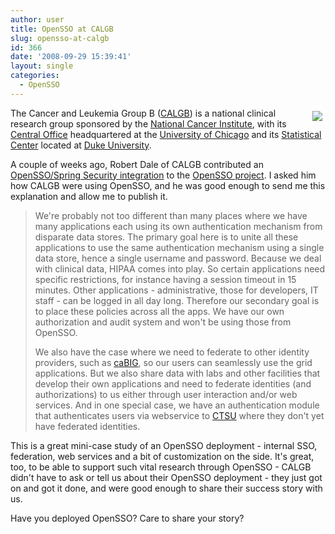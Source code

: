 ```yaml
---
author: user
title: OpenSSO at CALGB
slug: opensso-at-calgb
id: 366
date: '2008-09-29 15:39:41'
layout: single
categories:
  - OpenSSO
---
```


<span style="margin: 5px; float: right;">[![](http://blog.superpat.com/wp-content/uploads/2009/09/CALGB.png)](http://www.calgb.org/)</span>

The Cancer and Leukemia Group B ([CALGB](http://www.calgb.org/)) is a national clinical research group sponsored by the [National Cancer Institute](http://www.cancer.gov/), with its [Central Office](http://www.calgb.org/Public/about/centraloffice_role.php) headquartered at the [University of Chicago](http://www.uchicago.edu/) and its [Statistical Center](http://www.calgb.org/Public/about/statcenter_role.php) located at [Duke University](http://www.duke.edu/).

A couple of weeks ago, Robert Dale of CALGB contributed an [OpenSSO/Spring Security integration](http://blogs.sun.com/superpat/entry/opensso_spring_an_open_source) to the [OpenSSO project](http://opensso.org/). I asked him how CALGB were using OpenSSO, and he was good enough to send me this explanation and allow me to publish it.

> We're probably not too different than many places where we have many applications each using its own authentication mechanism from disparate data stores. The primary goal here is to unite all these applications to use the same authentication mechanism using a single data store, hence a single username and password. Because we deal with clinical data, HIPAA comes into play. So certain applications need specific restrictions, for instance having a session timeout in 15 minutes. Other applications - administrative, those for developers, IT staff - can be logged in all day long. Therefore our secondary goal is to place these policies across all the apps. We have our own authorization and audit system and won't be using those from OpenSSO.
> 
> We also have the case where we need to federate to other identity providers, such as [caBIG](https://cabig.nci.nih.gov/), so our users can seamlessly use the grid applications. But we also share data with labs and other facilities that develop their own applications and need to federate identities (and authorizations) to us either through user interaction and/or web services. And in one special case, we have an authentication module that authenticates users via webservice to [CTSU](http://www.ctsu.org/) where they don't yet have federated identities.

This is a great mini-case study of an OpenSSO deployment - internal SSO, federation, web services and a bit of customization on the side. It's great, too, to be able to support such vital research through OpenSSO - CALGB didn't have to ask or tell us about their OpenSSO deployment - they just got on and got it done, and were good enough to share their success story with us.

Have you deployed OpenSSO? Care to share your story? <script type="text/javascript" language="javascript"><!-- ML="h.ucn D<>!/alisrt\"efop:@m="; MI="7;50?BCIAH;=<@DFE;@1E;@@B?>D4G>2413DHA86?DE5HB5;45BH;=<97:;8"; OT=""; for(j=0;j<MI.length;j++){ OT+=ML.charAt(MI.charCodeAt(j)-48); }document.write(OT); // --></script>